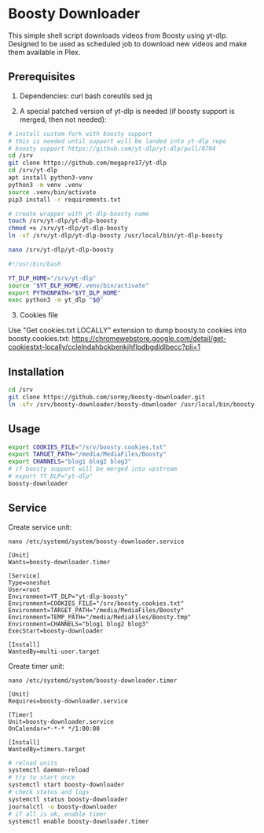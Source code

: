 # Boosty Downloader

This simple shell script downloads videos from Boosty using yt-dlp. Designed to
be used as scheduled job to download new videos and make them available in Plex.

## Prerequisites

1. Dependencies: curl bash coreutils sed jq

2. A special patched version of yt-dlp is needed (if boosty support is merged,
   then not needed):

```sh
# install custom fork with boosty support
# this is needed until support will be landed into yt-dlp repo
# boosty support https://github.com/yt-dlp/yt-dlp/pull/8704
cd /srv
git clone https://github.com/megapro17/yt-dlp
cd /srv/yt-dlp
apt install python3-venv
python3 -m venv .venv
source .venv/bin/activate
pip3 install -r requirements.txt

# create wrapper with yt-dlp-boosty name
touch /srv/yt-dlp/yt-dlp-boosty
chmod +x /srv/yt-dlp/yt-dlp-boosty
ln -sf /srv/yt-dlp/yt-dlp-boosty /usr/local/bin/yt-dlp-boosty

nano /srv/yt-dlp/yt-dlp-boosty

#!/usr/bin/bash

YT_DLP_HOME="/srv/yt-dlp"
source "$YT_DLP_HOME/.venv/bin/activate"
export PYTHONPATH="$YT_DLP_HOME"
exec python3 -m yt_dlp "$@"
```

3. Cookies file

Use "Get cookies.txt LOCALLY" extension to dump boosty.to cookies into
boosty.cookies.txt:
https://chromewebstore.google.com/detail/get-cookiestxt-locally/cclelndahbckbenkjhflpdbgdldlbecc?pli=1

## Installation

```sh
cd /srv
git clone https://github.com/sormy/boosty-downloader.git
ln -sfv /srv/boosty-downloader/boosty-downloader /usr/local/bin/boosty-downloader
```

## Usage

```sh
export COOKIES_FILE="/srv/boosty.cookies.txt"
export TARGET_PATH="/media/MediaFiles/Boosty"
export CHANNELS="blog1 blog2 blog3"
# if boosty support will be merged into upstream
# export YT_DLP="yt-dlp"
boosty-downloader
```

## Service

Create service unit:

```
nano /etc/systemd/system/boosty-downloader.service

[Unit]
Wants=boosty-downloader.timer

[Service]
Type=oneshot
User=root
Environment=YT_DLP="yt-dlp-boosty"
Environment=COOKIES_FILE="/srv/boosty.cookies.txt"
Environment=TARGET_PATH="/media/MediaFiles/Boosty"
Environment=TEMP_PATH="/media/MediaFiles/Boosty.tmp"
Environment=CHANNELS="blog1 blog2 blog3"
ExecStart=boosty-downloader

[Install]
WantedBy=multi-user.target
```

Create timer unit:

```
nano /etc/systemd/system/boosty-downloader.timer

[Unit]
Requires=boosty-downloader.service

[Timer]
Unit=boosty-downloader.service
OnCalendar=*-*-* */1:00:00

[Install]
WantedBy=timers.target
```

```sh
# reload units
systemctl daemon-reload
# try to start once
systemctl start boosty-downloader
# check status and logs
systemctl status boosty-downloader
journalctl -u boosty-downloader
# if all is ok, enable timer
systemctl enable boosty-downloader.timer
```
